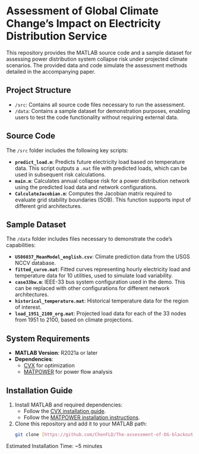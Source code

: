 # Assessment of Global Climate Change’s Impact on Electricity Distribution Service

This repository provides the MATLAB source code and a sample dataset for assessing power distribution system collapse risk under projected climate scenarios. The provided data and code simulate the assessment methods detailed in the accompanying paper.

## Project Structure

- `/src`: Contains all source code files necessary to run the assessment.
- `/data`: Contains a sample dataset for demonstration purposes, enabling users to test the code functionality without requiring external data.

## Source Code

The `/src` folder includes the following key scripts:

- **`predict_load.m`**: Predicts future electricity load based on temperature data. This script outputs a `.mat` file with predicted loads, which can be used in subsequent risk calculations.
- **`main.m`**: Calculates annual collapse risk for a power distribution network using the predicted load data and network configurations.
- **`CalculateJacobian.m`**: Computes the Jacobian matrix required to evaluate grid stability boundaries (SOB). This function supports input of different grid architectures.

## Sample Dataset

The `/data` folder includes files necessary to demonstrate the code’s capabilities:

- **`US06037_MeanModel_english.csv`**: Climate prediction data from the USGS NCCV database.
- **`fitted_curve.mat`**: Fitted curves representing hourly electricity load and temperature data for 10 utilities, used to simulate load variability.
- **`case33bw.m`**: IEEE-33 bus system configuration used in the demo. This can be replaced with other configurations for different network architectures.
- **`historical_temperature.mat`**: Historical temperature data for the region of interest.
- **`load_1951_2100_org.mat`**: Projected load data for each of the 33 nodes from 1951 to 2100, based on climate projections.

## System Requirements

- **MATLAB Version**: R2021a or later
- **Dependencies**:
  - [CVX](http://cvxr.com/cvx/) for optimization
  - [MATPOWER](https://matpower.org/) for power flow analysis

## Installation Guide

1. Install MATLAB and required dependencies:
   - Follow the [CVX installation guide](http://cvxr.com/cvx/doc/install.html).
   - Follow the [MATPOWER installation instructions](https://matpower.org/docs/MATPOWER-manual.pdf).
2. Clone this repository and add it to your MATLAB path:
   ```bash
   git clone [https://github.com/ChenFLD/The-assessment-of-DG-blackout-risk-by-GCC/tree/version2]
Estimated Installation Time: ~5 minutes
